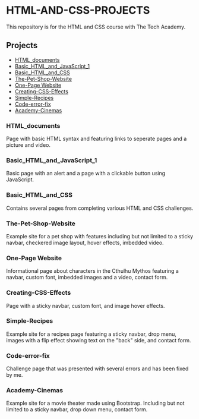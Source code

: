 # HTML-AND-CSS-PROJECTS
This repository is for the HTML and CSS course with The Tech Academy.

## Projects
- [HTML_documents](#html_documents)
- [Basic_HTML_and_JavaScript_1](#basic_html_and_javascript_1)
- [Basic_HTML_and_CSS](#basic_html_and_css)
- [The-Pet-Shop-Website](#the-pet-shop-website)
- [One-Page Website](#one-page-website)
- [Creating-CSS-Effects](#creating-css-effects)
- [Simple-Recipes](#simple-recipes)
- [Code-error-fix](#code-error-fix)
- [Academy-Cinemas](#academy-cinemas)

### HTML_documents 
Page with basic HTML syntax and featuring links to seperate pages and a picture and video.

### Basic_HTML_and_JavaScript_1
Basic page with an alert and a page with a clickable button using JavaScript.

### Basic_HTML_and_CSS
Contains several pages from completing various HTML and CSS challenges.

### The-Pet-Shop-Website
Example site for a pet shop with features including but not limited to a sticky navbar, checkered image layout, hover effects, imbedded video.

### One-Page Website
Informational page about characters in the Cthulhu Mythos featuring a navbar, custom font, imbedded images and a video, contact form.

### Creating-CSS-Effects
Page with a sticky navbar, custom font, and image hover effects.

### Simple-Recipes
Example site for a recipes page featuring a sticky navbar, drop menu, images with a flip effect showing text on the "back" side, and contact form.

### Code-error-fix
Challenge page that was presented with several errors and has been fixed by me.

### Academy-Cinemas
Example site for a movie theater made using Bootstrap. Including but not limited to a sticky navbar, drop down menu, contact form.
